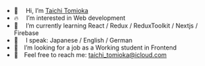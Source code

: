- 👋 &emsp;Hi, I’m <a href="https://taichi-de.com/index-en.html" target="_blank">Taichi Tomioka</a>
- :fire:&emsp; I’m interested in Web development
- 🌱 &emsp;I’m currently learning React / Redux / ReduxToolkit / Nextjs / Firebase
- :lips:&emsp; I speak: Japanese / English / German
- :eyes:&emsp;I’m looking for a job as a Working student in Frontend
- :e-mail:&emsp;Feel free to reach me: taichi_tomioka@icloud.com
